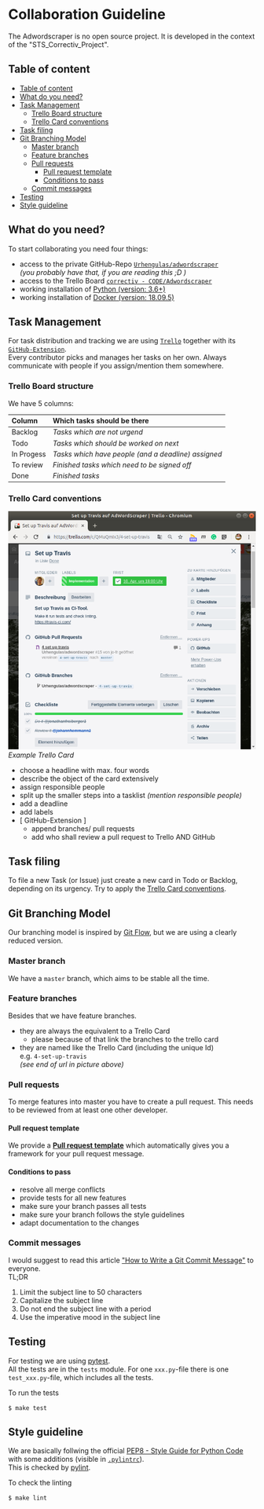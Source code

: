 # Collaboration Guideline

The Adwordscraper is no open source project. It is developed in the context of the "STS_Correctiv_Project".


## Table of content

- [Table of content](#table-of-content)
- [What do you need?](#what-do-you-need)
- [Task Management](#task-management)
  - [Trello Board structure](#trello-board-structure)
  - [Trello Card conventions](#trello-card-conventions)
- [Task filing](#task-filing)
- [Git Branching Model](#git-branching-model)
  - [Master branch](#master-branch)
  - [Feature branches](#feature-branches)
  - [Pull requests](#pull-requests)
    - [Pull request template](#pull-request-template)
    - [Conditions to pass](#conditions-to-pass)
  - [Commit messages](#commit-messages)
- [Testing](#testing)
- [Style guideline](#style-guideline)


## What do you need?

To start collaborating you need four things:
- access to the private GitHub-Repo [`Urhengulas/adwordscraper`](https://github.com/Urhengulas/adwordscraper)  
  _(you probably have that, if you are reading this ;D )_
- access to the Trello Board [`correctiv - CODE/Adwordscraper`](https://trello.com/b/wHsCHEqk/adwordscraper)
- working installation of [Python (version: 3.6+)](https://www.python.org/about/gettingstarted/)
- working installation of [Docker (version: 18.09.5)](https://docs.docker.com/install/)


## Task Management

For task distribution and tracking we are using [`Trello`](https://trello.com/) together with its [`GitHub-Extension`](https://trello.com/power-ups/55a5d916446f517774210004/github).  
Every contributor picks and manages her tasks on her own. Always communicate with people if you assign/mention them somewhere.

### Trello Board structure

We have 5 columns:

| Column | Which tasks should be there |
| :--- | :--- |
| Backlog| _Tasks which are not urgend_ |
| Todo| _Tasks which should be worked on next_ |
| In Progess| _Tasks which have people (and a deadline) assigned_ |
| To review| _Finished tasks which need to be signed off_ |
| Done| _Finished tasks_ |

### Trello Card conventions

![Trello Card example](docs/img/trello_example.png)  
_Example Trello Card_

- choose a headline with max. four words
- describe the object of the card extensively
- assign responsible people
- split up the smaller steps into a tasklist _(mention responsible people)_
- add a deadline
- add labels
- [ GitHub-Extension ]
  - append branches/ pull requests
  - add who shall review a pull request to Trello AND GitHub


## Task filing

To file a new Task (or Issue) just create a new card in Todo or Backlog, depending on its urgency.
Try to apply the [Trello Card conventions](#trello-card-conventions).


## Git Branching Model

Our branching model is inspired by [Git Flow](https://nvie.com/posts/a-successful-git-branching-model/), but we are using a clearly reduced version.

### Master branch

We have a `master` branch, which aims to be stable all the time.

### Feature branches

Besides that we have feature branches.
- they are always the equivalent to a Trello Card
  - please because of that link the branches to the trello card
- they are named like the Trello Card (including the unique Id)  
  e.g. `4-set-up-travis`  
  _(see end of url in picture above)_

### Pull requests

To merge features into master you have to create a pull request. This needs to be reviewed from at least one other developer.

#### Pull request template

We provide a [**Pull request template**](PULL_REQUEST_TEMPLATE.md) which automatically gives you a framework for your pull request message.

#### Conditions to pass

- resolve all merge conflicts
- provide tests for all new features
- make sure your branch passes all tests
- make sure your branch follows the style guidelines
- adapt documentation to the changes

### Commit messages
I would suggest to read this article ["How to Write a Git Commit Message"](https://chris.beams.io/posts/git-commit/) to everyone.  
TL;DR
1. Limit the subject line to 50 characters
1. Capitalize the subject line
1. Do not end the subject line with a period
1. Use the imperative mood in the subject line


## Testing

For testing we are using [pytest](https://docs.pytest.org/en/latest/).  
All the tests are in the `tests` module. For one `xxx.py`-file there is one `test_xxx.py`-file, which includes all the tests.

To run the tests
```shell
$ make test
```


## Style guideline

We are basically follwing the official [PEP8 - Style Guide for Python Code](https://www.python.org/dev/peps/pep-0008/) with some additions (visible in [`.pylintrc`](../.pylintrc)).  
This is checked by [pylint](https://www.pylint.org/).

To check the linting
```shell
$ make lint
```

